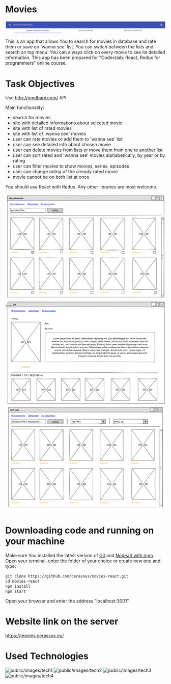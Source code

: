 # Movies

![public/images/movies](public/images/Movies.png)

This is an app that allows You to search for movies in database and rate them or save on 'wanna see' list.
You can switch between the lists and search on top menu.
You can always click on every movie to see its detailed information.
This app has been prepared for "Coderslab: React, Redux for programmers" online course.

# Task Objectives

Use http://omdbapi.com/ API

Main functionality:

- search for movies
- site with detailed informations about selected movie
- site with list of rated movies
- site with list of 'wanna see' movies
- user can rate movies or add them to 'wanna see' list
- user can see detailed info about chosen movie
- user can delete movies from lists or move them from one to another list
- user can sort rated and 'wanna see' movies alphabetically, by year or by rating
- user can filter movies to show movies, series, episodes
- user can change rating of the already rated movie
- movie cannot be on both list at once

You should use React with Redux. Any other libraries are most welcome.

![public/images/warsztat1](public/images/warsztat1.png)
![public/images/warsztat1](public/images/warsztat2.png)
![public/images/warsztat1](public/images/warsztat3.png)

# Downloading code and running on your machine

Make sure You installed the latest version of [Git](https://git-scm.com/downloads) and [NodeJS with npm](https://nodejs.org/en/download/).
Open your terminal, enter the folder of your choice or create new one and type:
```
git clone https://github.com/cerassus/movies-react.git
cd movies-react
npm install
npm start
```
Open your browser and enter the address "localhost:3001"

# Website link on the server

https://movies.cerassus.eu/

# Used Technologies

![public/images/tech1](https://cerassus.eu/img/tech/mini/react.png)
![public/images/tech2](https://cerassus.eu/img/tech/mini/redux.png)
![public/images/tech3](https://cerassus.eu/img/tech/mini/router.png)
![public/images/tech4](https://cerassus.eu/img/tech/mini/mui.png)
